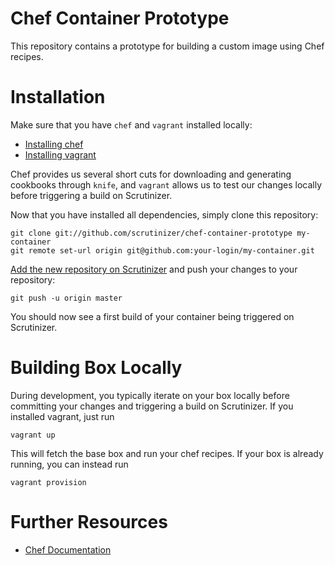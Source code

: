 Chef Container Prototype
========================

This repository contains a prototype for building a custom image using Chef recipes.


Installation
============
Make sure that you have ``chef`` and ``vagrant`` installed locally:

- [Installing chef](http://www.getchef.com/chef/install/)
- [Installing vagrant](https://www.vagrantup.com/downloads.html)

Chef provides us several short cuts for downloading and generating cookbooks through ``knife``, and ``vagrant`` allows us
to test our changes locally before triggering a build on Scrutinizer.

Now that you have installed all dependencies, simply clone this repository:

```
git clone git://github.com/scrutinizer/chef-container-prototype my-container
git remote set-url origin git@github.com:your-login/my-container.git
```

[Add the new repository on Scrutinizer](https://scrutinizer-ci.com/g/new) and push your changes to your repository:

```
git push -u origin master
```

You should now see a first build of your container being triggered on Scrutinizer.


Building Box Locally
====================
During development, you typically iterate on your box locally before committing your changes and triggering a build on
Scrutinizer. If you installed vagrant, just run

```
vagrant up
```

This will fetch the base box and run your chef recipes. If your box is already running, you can instead run

```
vagrant provision
```

Further Resources
=================

- [Chef Documentation](http://docs.opscode.com/)

